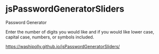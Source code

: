# jsPasswordGeneratorSliders
Password Generator

Enter the number of digits you would like and if you would like lower case, capital case, numbers, or symbols included. 


https://washipolly.github.io/jsPasswordGeneratorSliders/

